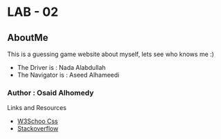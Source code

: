 # LAB - 02

## AboutMe

This is a guessing game website about myself, lets see who knows me :)

* The Driver is : Nada Alabdullah
* The Navigator is : Aseed Alhameedi

### Author : Osaid Alhomedy

Links and Resources

* [W3Schoo Css](https://www.w3schools.com/css/default.asp)
* [Stackoverflow](https://stackoverflow.com/questions/27355397/how-to-get-variable-value-from-another-js-file)